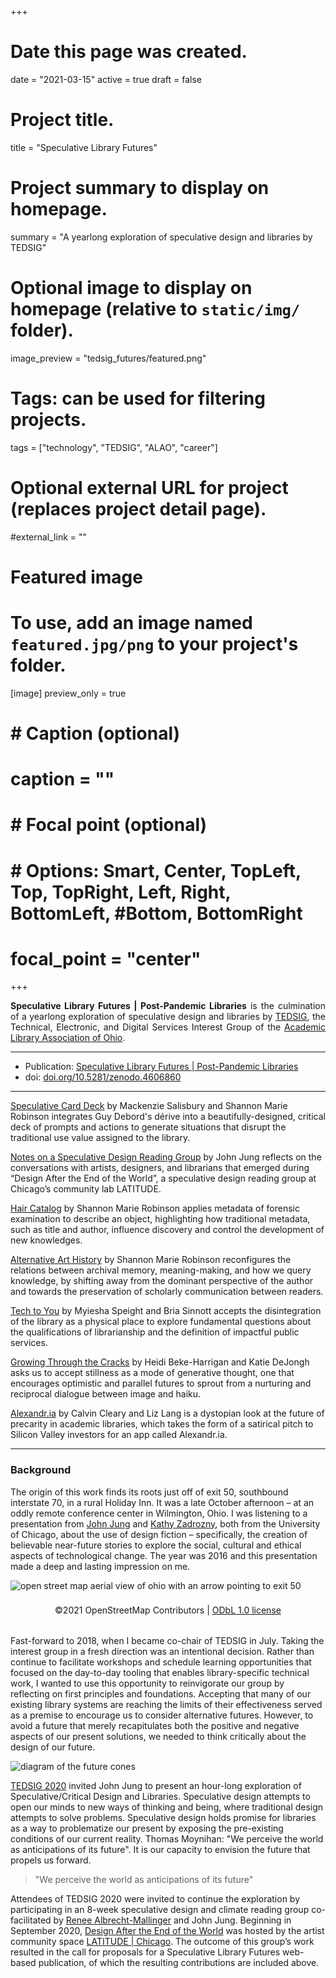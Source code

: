 +++
# Date this page was created.
date = "2021-03-15"
active = true
draft = false

# Project title.
title = "Speculative Library Futures"

# Project summary to display on homepage.
summary = "A yearlong exploration of speculative design and libraries by TEDSIG" 

# Optional image to display on homepage (relative to `static/img/` folder).
image_preview = "tedsig_futures/featured.png"

# Tags: can be used for filtering projects.
tags = ["technology", "TEDSIG", "ALAO", "career"]

# Optional external URL for project (replaces project detail page).
#external_link = ""

# Featured image
# To use, add an image named `featured.jpg/png` to your project's folder.
[image]
   preview_only = true
#  # Caption (optional)
#  caption = ""
#
#  # Focal point (optional)
#  # Options: Smart, Center, TopLeft, Top, TopRight, Left, Right, BottomLeft, #Bottom, BottomRight
   # focal_point = "center"

+++

<div>
  <p style="text-align: justify;">
    <strong>Speculative Library Futures | Post-Pandemic Libraries</strong> is the culmination of a yearlong exploration of speculative design and libraries by <a href="https://www.alaoweb.org/igs/tedsig/index.html/">TEDSIG</a>, the Technical, Electronic, and Digital Services Interest Group of the <a href="https://www.alaoweb.org/">Academic Library Association of Ohio</a>.
  </p>
</div>


<hr/>

- Publication: [Speculative Library Futures | Post-Pandemic Libraries](https://futures.alaoweb.org)
- doi: [doi.org/10.5281/zenodo.4606860](http://doi.org/10.5281/zenodo.4606860)

<hr/>


<!-- Article Teasers -->

[Speculative Card Deck](https://futures.alaoweb.org/speculative-deck.html/) by Mackenzie Salisbury and Shannon Marie Robinson integrates Guy Debord's dérive into a beautifully-designed, critical deck of prompts and actions to generate situations that disrupt the traditional use value assigned to the library.

[Notes on a Speculative Design Reading Group](https://futures.alaoweb.org/notes-on-a-speculative-design-reading-group.html/) by John Jung reflects on the conversations with artists, designers, and librarians that emerged during “Design After the End of the World”, a speculative design reading group at Chicago’s community lab LATITUDE.

[Hair Catalog](https://futures.alaoweb.org/hair-catalog.html/) by Shannon Marie Robinson applies metadata of forensic examination to describe an object, highlighting how traditional metadata, such as title and author, influence discovery and control the development of new knowledges.

[Alternative Art History](https://futures.alaoweb.org/alternative-art-history.html/) by Shannon Marie Robinson reconfigures the relations between archival memory, meaning-making, and how we query knowledge, by shifting away from the dominant perspective of the author and towards the preservation of scholarly communication between readers.

[Tech to You](https://futures.alaoweb.org/tech-to-you.html/) by Myiesha Speight and Bria Sinnott accepts the disintegration of the library as a physical place to explore fundamental questions about the qualifications of librarianship and the definition of impactful public services.

[Growing Through the Cracks](https://futures.alaoweb.org/growing-through-the-cracks.html/) by Heidi Beke-Harrigan and Katie DeJongh asks us to accept stillness as a mode of generative thought, one that encourages optimistic and parallel futures to sprout from a nurturing and reciprocal dialogue between image and haiku.

[Alexandr.ia](https://futures.alaoweb.org/alexandria.html/) by Calvin Cleary and Liz Lang is a dystopian look at the future of precarity in academic libraries, which takes the form of a satirical pitch to Silicon Valley investors for an app called Alexandr.ia.

<!-- Article Teasers -->

<hr>

### Background

The origin of this work finds its roots just off of exit 50, southbound interstate 70, in a rural Holiday Inn. It was a late October afternoon – at an oddly remote conference center in Wilmington, Ohio.  I was listening to a presentation from [John Jung](https://johnjung.us/) and [Kathy Zadrozny](https://kzadrozny.com/), both from the University of Chicago, about the use of design fiction – specifically, the creation of believable near-future stories to explore the social, cultural and ethical aspects of technological change. The year was 2016 and this presentation made a deep and lasting impression on me.

<div>
  <img style="margin-bottom: .5rem;" src="alao2016_map.png" alt="open street map aerial view of ohio with an arrow pointing to exit 50">
  <p style="text-align: center; margin-bottom: 2rem; font-size: 14px;">©2021 OpenStreetMap Contributors | <a href="https://opendatacommons.org/licenses/odbl/summary/">ODbL 1.0 license</a>
</div>

Fast-forward to 2018, when I became co-chair of TEDSIG in July. Taking the interest group in a fresh direction was an intentional decision. Rather than continue to facilitate workshops and schedule learning opportunities that focused on the day-to-day tooling that enables library-specific technical work, I wanted to use this opportunity to reinvigorate our group by reflecting on first principles and foundations. Accepting that many of our existing library systems are reaching the limits of their effectiveness served as a premise to encourage us to consider alternative futures. However, to avoid a future that merely recapitulates both the positive and negative aspects of our present solutions, we needed to think critically about the design of our future.

![diagram of the future cones](futures_cone.png)

[TEDSIG 2020](https://tedsig.alaoweb.org/) invited John Jung to present an hour-long exploration of Speculative/Critical Design and Libraries. Speculative design attempts to open our minds to new ways of thinking and being, where traditional design attempts to solve problems. Speculative design holds promise for libraries as a way to problematize our present by exposing the pre-existing conditions of our current reality. Thomas Moynihan: "We perceive the world as anticipations of its future". It is our capacity to envision the future that propels us forward.

> "We perceive the world as anticipations of its future"

Attendees of TEDSIG 2020 were invited to continue the exploration by participating in an 8-week speculative design and climate reading group co-facilitated by [Renee Albrecht-Mallinger](http://www.reneelynn.com/) and John Jung. Beginning in September 2020, [Design After the End of the World](https://dzoladz.github.io/2020-reading-group/) was hosted by the artist community space [LATITUDE \| Chicago](https://www.latitudechicago.org/). The outcome of this group’s work resulted in the call for proposals for a Speculative Library Futures web-based publication, of which the resulting contributions are included above.
